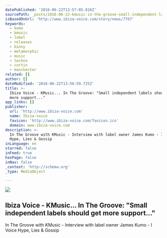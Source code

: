```yaml
---
datePublished: '2016-06-22T13:57:05.816Z'
sourcePath: _posts/2016-06-22-kmusic-in-the-groove-small-independent-labels-should-ge.md
isBasedOnUrl: 'http://www.ibiza-voice.com/story/news/7767'
keywords:
  - kumo
  - kmusic
  - label
  - releases
  - binny
  - metamorphic
  - music
  - techno
  - curtin
  - manchester
related: []
author: []
dateModified: '2016-06-22T13:56:59.725Z'
title: >-
  Ibiza Voice - KMusic... In The Groove: "Small independent labels should get
  more support..."
app_links: []
publisher:
  url: 'http://www.ibiza-voice.com'
  name: Ibiza-voice
  favicon: 'http://www.ibiza-voice.com/favicon.ico'
  domain: www.ibiza-voice.com
description: >-
  In The Groove with KMusic - Interview with label owner James Kumo - I Voice
  Hype, Lies & Gossip
inLanguage: en
starred: false
inFeed: true
hasPage: false
inNav: false
_context: 'http://schema.org'
_type: MediaObject

---
```

<article style=""><img src="https://imgflo.herokuapp.com/graph/vahj1ThiexotieMo/aea6fde3b663c90b93b4250e741e0832/noop.jpg?input=http%3A%2F%2Fwww.ibiza-voice.com%2Fmedia%2Fnews%2F015%2Fkmusic%2FJames_Kumo.jpg" /><h1>Ibiza Voice - KMusic... In The Groove: "Small independent labels should get more support..."</h1><p>In The Groove with KMusic - Interview with label owner James Kumo - I Voice Hype, Lies &amp; Gossip</p></article>